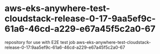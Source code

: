 # aws-eks-anywhere-test-cloudstack-release-0-17-9aa5ef9c-61a6-46cd-a229-e67a45f5c2a0-67
repository for use with E2E test job aws-eks-anywhere-test-cloudstack-release-0-17:9aa5ef9c-61a6-46cd-a229-e67a45f5c2a0-67
